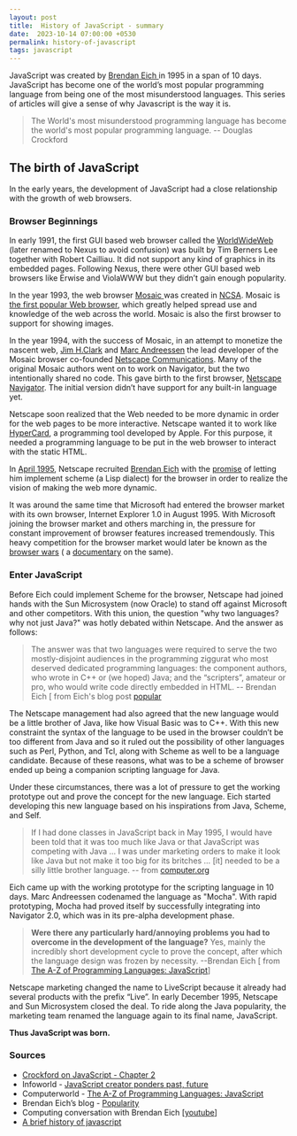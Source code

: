 ```yaml
---
layout: post
title:  History of JavaScript - summary
date:  2023-10-14 07:00:00 +0530
permalink: history-of-javascript
tags: javascript
---
```


JavaScript was created by <a href="https://en.wikipedia.org/wiki/Brendan_Eich" target="_blank" rel="nofollow noopener"> Brendan Eich </a> in 1995 in a span of 10 days. JavaScript has become one of the world’s most popular programming language from being one of the most misunderstood languages. This series of articles will give a sense of why Javascript is the way it is.

> The World's most misunderstood programming language has become the world's most popular programming language.
> -- Douglas Crockford

## The birth of JavaScript

In the early years, the development of JavaScript had a close relationship with the growth of web browsers.

### Browser Beginnings

In early 1991, the first GUI based web browser called the <a title="WorldWideWeb browser" href="https://www.w3.org/People/Berners-Lee/WorldWideWeb.html" target="_blank" rel="nofollow noopener">WorldWideWeb</a> (later renamed to Nexus to avoid confusion) was built by Tim Berners Lee together with Robert Cailliau. It did not support any kind of graphics in its embedded pages. Following Nexus, there were other GUI based web browsers like Erwise and ViolaWWW but they didn’t gain enough popularity.

In the year 1993, the web browser <a title="Mosaic Web Browser" href="https://en.wikipedia.org/wiki/Mosaic_(web_browser)" target="_blank" rel="nofollow noopener">Mosaic </a>was created in <a title="NCSA" href="https://en.wikipedia.org/wiki/National_Center_for_Supercomputing_Applications" target="_blank" rel="nofollow noopener">NCSA</a>. Mosaic is <a title="The first popular Web browser" href="https://www.livinginternet.com/w/wi_mosaic.htm" target="_blank" rel="nofollow noopener">the first popular Web browser</a>, which greatly helped spread use and knowledge of the web across the world. Mosaic is also the first browser to support for showing images.

In the year 1994, with the success of Mosaic, in an attempt to monetize the nascent web, <a title="Jim H.Clark" href="https://en.wikipedia.org/wiki/James_H._Clark" target="_blank" rel="nofollow noopener">Jim H.Clark</a> and <a title="Marc Andreessen" href="https://en.wikipedia.org/wiki/Marc_Andreessen" target="_blank" rel="nofollow noopener">Marc Andreessen</a> the lead developer of the Mosaic browser co-founded <a title="Netscape Communications" href="https://en.wikipedia.org/wiki/Netscape" target="_blank" rel="nofollow noopener">Netscape Communications</a>. Many of the original Mosaic authors went on to work on Navigator, but the two intentionally shared no code. This gave birth to the first browser, <a title="Netscape Navigator" href="https://en.wikipedia.org/wiki/Netscape_Navigator" target="_blank" rel="nofollow noopener">Netscape Navigator</a>. The initial version didn’t have support for any built-in language yet.

Netscape soon realized that the Web needed to be more dynamic in order for the web pages to be more interactive. Netscape wanted it to work like <a title="HyperCard" href="https://en.wikipedia.org/wiki/HyperCard" target="_blank" rel="nofollow noopener">HyperCard</a>, a programming tool developed by Apple. For this purpose, it needed a programming language to be put in the web browser to interact with the static HTML.

In <a href="https://www.computerworld.com.au/article/255293/a-z_programming_languages_javascript/" target="_blank" rel="nofollow noopener">April 1995</a>, Netscape recruited <a href="https://en.wikipedia.org/wiki/Brendan_Eich" target="_blank" rel="nofollow noopener">Brendan Eich</a> with the <a title="Popularity" href="https://brendaneich.com/2008/04/popularity/" target="_blank" rel="nofollow noopener">promise</a> of letting him implement scheme (a Lisp dialect) for the browser in order to realize the vision of making the web more dynamic.

It was around the same time that Microsoft had entered the browser market with its own browser, Internet Explorer 1.0 in August 1995. With Microsoft joining the browser market and others marching in, the pressure for constant improvement of browser features increased tremendously. This heavy competition for the browser market would later be known as the <a title="browser wars" href="https://en.wikipedia.org/wiki/Browser_wars" target="_blank" rel="nofollow noopener">browser wars</a> ( a <a title="browser wars documentary" href="https://www.youtube.com/watch?v=VANORrzKX50" target="_blank" rel="nofollow noopener">documentary</a> on the same).

### Enter JavaScript

Before Eich could implement Scheme for the browser, Netscape had joined hands with the Sun Microsystem (now Oracle) to stand off against Microsoft and other competitors. With this union, the question "why two languages? why not just Java?" was hotly debated within Netscape. And the answer as follows:

> The answer was that two languages were required to serve the two mostly-disjoint audiences in the programming ziggurat who most deserved dedicated programming languages: the component authors, who wrote in C++ or (we hoped) Java; and the “scripters”, amateur or pro, who would write code directly embedded in HTML.
> -- Brendan Eich [ from Eich's blog post <a href="https://brendaneich.com/2008/04/popularity/" target="_blank" rel="nofollow noopener">popular</a>

The Netscape management had also agreed that the new language would be a little brother of Java, like how Visual Basic was to C++. With this new constraint the syntax of the language to be used in the browser couldn’t be too different from Java and so it ruled out the possibility of other languages such as Perl, Python, and Tcl, along with Scheme as well to be a language candidate. Because of these reasons, what was to be a scheme of browser ended up being a companion scripting language for Java.

Under these circumstances, there was a lot of pressure to get the working prototype out and prove the concept for the new language. Eich started developing this new language based on his inspirations from Java, Scheme, and Self.

> If I had done classes in JavaScript back in May 1995, I would have been told that it was too much like Java or that JavaScript was competing with Java … I was under marketing orders to make it look like Java but not make it too big for its britches … [it] needed to be a silly little brother language.
> -- from <a href="https://www.computer.org/csdl/mags/co/2012/02/mco2012020007.html">computer.org</a>

Eich came up with the working prototype for the scripting language in 10 days. Marc Andreessen codenamed the language as "Mocha". With rapid prototyping, Mocha had proved itself by successfully integrating into Navigator 2.0, which was in its pre-alpha development phase.

> **Were there any particularly hard/annoying problems you had to overcome in the development of the language?**
> Yes, mainly the incredibly short development cycle to prove the concept, after which the language design was frozen by necessity.
> --Brendan Eich [ from <a title="The A-Z of Programming Languages: JavaScript" href="https://www.computerworld.com.au/article/255293/a-z_programming_languages_javascript/?pp=2" target="_blank" rel="nofollow noopener">The A-Z of Programming Languages: JavaScript</a>]

Netscape marketing changed the name to LiveScript because it already had several products with the prefix “Live”. In early December 1995, Netscape and Sun Microsystem closed the deal. To ride along the Java popularity, the marketing team renamed the language again to its final name, JavaScript.

**Thus JavaScript was born.**

### Sources

- <a title="Crockford on JavaScript - Chapter 2" href="https://www.youtube.com/watch?v=RO1Wnu-xKoY" target="_blank" rel="nofollow noopener">Crockford on JavaScript - Chapter 2</a>
- Infoworld - <a title="JavaScript creator ponders past, future" href="https://www.infoworld.com/article/2653798/application-development/javascript-creator-ponders-past--future.html" target="_blank" rel="nofollow noopener">JavaScript creator ponders past, future</a>
- Computerworld - <a title="The A-Z of Programming Languages: JavaScript" href="https://www.computerworld.com.au/article/255293/a-z_programming_languages_javascript/" target="_blank" rel="nofollow noopener">The A-Z of Programming Languages: JavaScript</a>
- Brendan Eich’s blog - <a href="https://brendaneich.com/2008/04/popularity/" target="_blank" rel="nofollow noopener">Popularity</a>
- Computing conversation with Brendan Eich [<a href="https://youtu.be/IPxQ9kEaF8c">youtube</a>]
- <a title="A brief history of javascript" href="https://auth0.com/blog/a-brief-history-of-javascript/" target="_blank" rel="nofollow noopener">A brief history of javascript</a>
